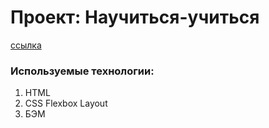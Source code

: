 # Проект: Научиться-учиться

[ссылка](https://aleksandrdronov.github.io/how-to-learn/)

### Используемые технологии:
1. HTML
2. CSS Flexbox Layout
3. БЭМ

